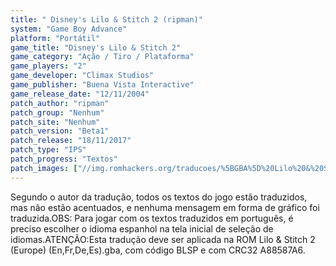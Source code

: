 ```yaml
---
title: " Disney's Lilo & Stitch 2 (ripman)"
system: "Game Boy Advance"
platform: "Portátil"
game_title: "Disney's Lilo & Stitch 2"
game_category: "Ação / Tiro / Plataforma"
game_players: "2"
game_developer: "Climax Studios"
game_publisher: "Buena Vista Interactive"
game_release_date: "12/11/2004"
patch_author: "ripman"
patch_group: "Nenhum"
patch_site: "Nenhum"
patch_version: "Beta1"
patch_release: "18/11/2017"
patch_type: "IPS"
patch_progress: "Textos"
patch_images: ["//img.romhackers.org/traducoes/%5BGBA%5D%20Lilo%20&%20Stitch%202%20-%20ripman%20-%201.png","//img.romhackers.org/traducoes/%5BGBA%5D%20Lilo%20&%20Stitch%202%20-%20ripman%20-%202.png","//img.romhackers.org/traducoes/%5BGBA%5D%20Lilo%20&%20Stitch%202%20-%20ripman%20-%203.png"]
---
```

Segundo o autor da tradução, todos os textos do jogo estão traduzidos, mas não estão acentuados, e nenhuma mensagem em forma de gráfico foi traduzida.OBS: Para jogar com os textos traduzidos em português, é preciso escolher o idioma espanhol na tela inicial de seleção de idiomas.ATENÇÃO:Esta tradução deve ser aplicada na ROM Lilo & Stitch 2 (Europe) (En,Fr,De,Es).gba, com código BLSP e com CRC32 A88587A6.